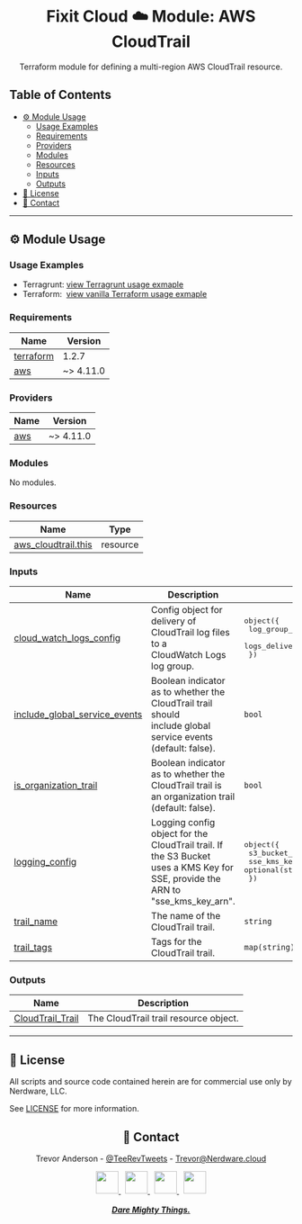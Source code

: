 <div align="center">
  <h1>Fixit Cloud ☁️ Module: AWS CloudTrail</h2>

Terraform module for defining a multi-region AWS CloudTrail resource.

</div>

<h2>Table of Contents</h2>

- [⚙️ Module Usage](#️-module-usage)
  - [Usage Examples](#usage-examples)
  - [Requirements](#requirements)
  - [Providers](#providers)
  - [Modules](#modules)
  - [Resources](#resources)
  - [Inputs](#inputs)
  - [Outputs](#outputs)
- [📝 License](#-license)
- [💬 Contact](#-contact)

<!-- BEGINNING OF PRE-COMMIT-TERRAFORM DOCS HOOK -->
<!-- prettier-ignore-start -->

---

## ⚙️ Module Usage

### Usage Examples

- Terragrunt: [view Terragrunt usage exmaple](examples/terragrunt.hcl)
- Terraform: &nbsp;[view vanilla Terraform usage exmaple](examples/terraform.tf)

### Requirements

| Name                                                                     | Version   |
| ------------------------------------------------------------------------ | --------- |
| <a name="requirement_terraform"></a> [terraform](#requirement_terraform) | 1.2.7     |
| <a name="requirement_aws"></a> [aws](#requirement_aws)                   | ~> 4.11.0 |

### Providers

| Name                                             | Version   |
| ------------------------------------------------ | --------- |
| <a name="provider_aws"></a> [aws](#provider_aws) | ~> 4.11.0 |

### Modules

No modules.

### Resources

| Name                                                                                                          | Type     |
| ------------------------------------------------------------------------------------------------------------- | -------- |
| [aws_cloudtrail.this](https://registry.terraform.io/providers/hashicorp/aws/latest/docs/resources/cloudtrail) | resource |

### Inputs

| Name                                                                                                                     | Description                                                                                                                       | Type                                                                                              | Default | Required |
| ------------------------------------------------------------------------------------------------------------------------ | --------------------------------------------------------------------------------------------------------------------------------- | ------------------------------------------------------------------------------------------------- | ------- | :------: |
| <a name="input_cloud_watch_logs_config"></a> [cloud_watch_logs_config](#input_cloud_watch_logs_config)                   | Config object for delivery of CloudTrail log files to a<br>CloudWatch Logs log group.                                             | <pre>object({<br> log_group_arn = string<br> logs_delivery_service_role_arn = string<br> })</pre> | n/a     |   yes    |
| <a name="input_include_global_service_events"></a> [include_global_service_events](#input_include_global_service_events) | Boolean indicator as to whether the CloudTrail trail should<br>include global service events (default: false).                    | `bool`                                                                                            | `false` |    no    |
| <a name="input_is_organization_trail"></a> [is_organization_trail](#input_is_organization_trail)                         | Boolean indicator as to whether the CloudTrail trail is<br>an organization trail (default: false).                                | `bool`                                                                                            | `false` |    no    |
| <a name="input_logging_config"></a> [logging_config](#input_logging_config)                                              | Logging config object for the CloudTrail trail. If the S3 Bucket<br>uses a KMS Key for SSE, provide the ARN to "sse_kms_key_arn". | <pre>object({<br> s3_bucket_name = string<br> sse_kms_key_arn = optional(string)<br> })</pre>     | n/a     |   yes    |
| <a name="input_trail_name"></a> [trail_name](#input_trail_name)                                                          | The name of the CloudTrail trail.                                                                                                 | `string`                                                                                          | n/a     |   yes    |
| <a name="input_trail_tags"></a> [trail_tags](#input_trail_tags)                                                          | Tags for the CloudTrail trail.                                                                                                    | `map(string)`                                                                                     | `null`  |    no    |

### Outputs

| Name                                                                                | Description                           |
| ----------------------------------------------------------------------------------- | ------------------------------------- |
| <a name="output_CloudTrail_Trail"></a> [CloudTrail_Trail](#output_CloudTrail_Trail) | The CloudTrail trail resource object. |

---

## 📝 License

All scripts and source code contained herein are for commercial use only by Nerdware, LLC.

See [LICENSE](/LICENSE) for more information.

<div align="center" style="margin-top:30px;">

## 💬 Contact

Trevor Anderson - [@TeeRevTweets](https://twitter.com/teerevtweets) - [Trevor@Nerdware.cloud](mailto:trevor@nerdware.cloud)

  <a href="https://www.youtube.com/channel/UCguSCK_j1obMVXvv-DUS3ng">
    <img src="../.github/assets/YouTube\_icon\_circle.svg" height="40" />
  </a>
  &nbsp;
  <a href="https://www.linkedin.com/in/meet-trevor-anderson/">
    <img src="../.github/assets/LinkedIn\_icon\_circle.svg" height="40" />
  </a>
  &nbsp;
  <a href="https://twitter.com/TeeRevTweets">
    <img src="../.github/assets/Twitter\_icon\_circle.svg" height="40" />
  </a>
  &nbsp;
  <a href="mailto:trevor@nerdware.cloud">
    <img src="../.github/assets/email\_icon\_circle.svg" height="40" />
  </a>
  <br><br>

  <a href="https://daremightythings.co/">
    <strong><i>Dare Mighty Things.</i></strong>
  </a>

</div>
<!-- prettier-ignore-end -->
<!-- END OF PRE-COMMIT-TERRAFORM DOCS HOOK -->
